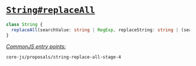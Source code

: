 # [`String#replaceAll`](https://github.com/tc39/proposal-string-replace-all)
```ts
class String {
  replaceAll(searchValue: string | RegExp, replaceString: string | (searchValue, index, this) => string): string;
}
```
[*CommonJS entry points:*](/docs/usage.md#commonjs-api)
```
core-js/proposals/string-replace-all-stage-4
```
